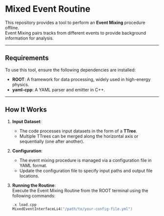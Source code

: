 # Mixed Event Routine

This repository provides a tool to perform an **Event Mixing** procedure offline.  
Event Mixing pairs tracks from different events to provide background information for analysis.

---

## Requirements

To use this tool, ensure the following dependencies are installed:

- **ROOT**: A framework for data processing, widely used in high-energy physics.  
- **yaml-cpp**: A YAML parser and emitter in C++.

---

## How It Works

1. **Input Dataset**:  
   - The code processes input datasets in the form of a **TTree**.  
   - Multiple TTrees can be merged along the horizontal axis or sequentially (one after another).

2. **Configuration**:  
   - The event mixing procedure is managed via a configuration file in YAML format.  
   - Update the configuration file to specify input paths and output file locations.

3. **Running the Routine**:  
   Execute the Event Mixing Routine from the ROOT terminal using the following commands:

   ```cpp
   .x load.cpp
   MixedEventInterfaceLi4("/path/to/your-config-file.yml")
   ```
